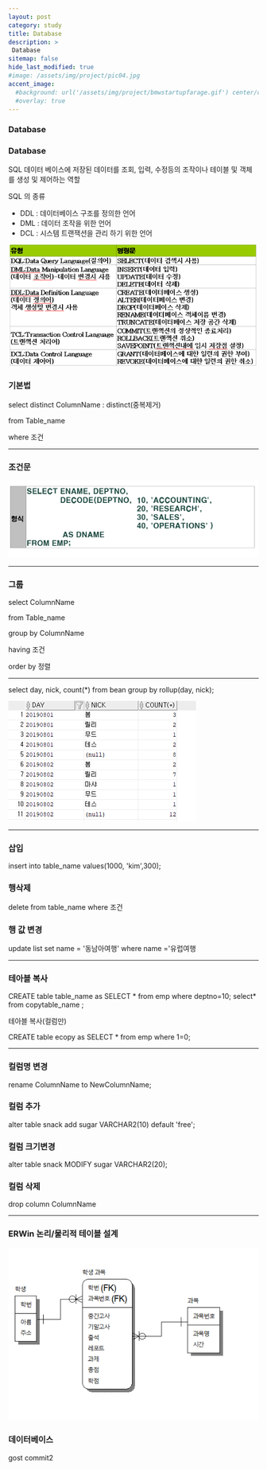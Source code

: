 ```yaml
---
layout: post
category: study
title: Database
description: >
 Database
sitemap: false
hide_last_modified: true
#image: /assets/img/project/pic04.jpg
accent_image: 
  #background: url('/assets/img/project/bmwstartupfarage.gif') center/cover
  #overlay: true
---
```



### Database
### Database
SQL 데이터 베이스에 저장된 데이터를 조회, 입력, 수정등의 조작이나 테이블 및 객체를 생성 및 제어하는 역할

SQL 의 종류

- DDL : 데이터베이스 구조를 정의한 언어
- DML : 데이터 조작을 위한 언어
- DCL  : 시스템 트랜잭션을 관리 하기 위한 언어

![Untitled](/assets/img/study/Database%207d629724fa594f33943f76c77c5277f5/Untitled.png)

### 기본법

select distinct ColumnName  : distinct(중복제거)

from Table_name

where 조건

---

### 조건문

  

![Untitled](/assets/img/study/Database%207d629724fa594f33943f76c77c5277f5/Untitled%201.png)

---

### 그룹

select ColumnName  

from Table_name

group by ColumnName  

having 조건

order by 정렬

---

select day, nick, count(*) from bean
group by rollup(day, nick);

![Untitled](/assets/img/study/Database%207d629724fa594f33943f76c77c5277f5/Untitled%202.png)

---

### 삽입

insert into table_name values(1000, 'kim',300);

### 행삭제 

delete from table_name 
where 조건

### 행 값 변경

update list
set name = '동남아여행'
where name ='유럽여행

---

### 테아블 복사

CREATE table table_name as
SELECT * from emp where deptno=10;
select* from copytable_name ;

테아블 복사(컬럼만)

CREATE table ecopy
as SELECT * from emp where 1=0;

---

### 컬럼명 변경

rename ColumnName to NewColumnName;

### 컬럼 추가

alter table snack
add sugar VARCHAR2(10) default 'free';

### 컬럼 크기변경

alter table snack
MODIFY sugar VARCHAR2(20);

### 컬럼 삭제

drop column ColumnName 

---

### ERWin 논리/물리적 테이블 설계

![Untitled](/assets/img/study/Database%207d629724fa594f33943f76c77c5277f5/Untitled%203.png)

### 데이터베이스
gost commit2